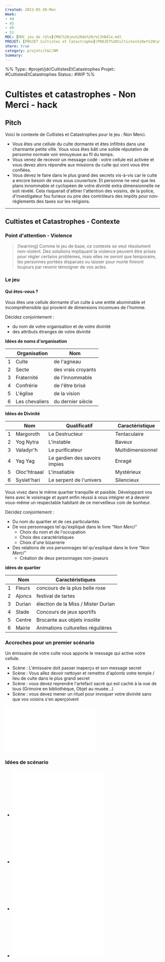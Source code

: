 ```yaml
---
Created: 2022-05-30-Mon
Week: 
- 44
- 45
- 49
- 51
MOC: [MOC jeu de rôle](MOC%20jeu%20de%20r%C3%B4le.md)
PROJET: [PROJET Cultistes et Catastrophe](PROJET%20Cultistes%20et%20Catastrophe.md)
share: true 
category: projets/C&C/NM
Summary: 
---
```


%%
Type:: #projet/jdr/CultistesEtCatastrophes 
Projet:: #CultistesEtCatastrophes 
Status:: #WiP 
%%


# Cultistes et catastrophes - Non Merci - hack

## Pitch

Voici le contexte de Cultistes et Catastrophes pour le jeu : Non Merci.

- Vous êtes une cellule du culte dormante et êtes infiltrés dans une charmante petite ville. Vous vous êtes bâti une solide réputation de personne normale voir ennuyeuse au fil du temps.
- Vous venez de recevoir un message codé : votre cellule est activée et vous devez alors répondre aux missions du culte qui vont vous être confiées.
- Vous devez le faire dans le plus grand des secrets vis-à-vis car le culte a encore besoin de vous sous couverture. Et personne ne veut que les plans innommable et cyclopéen de votre divinité extra dimensionnelle ne soit révélé. Cela risquerait d'attirer l'attention des voisins, de la police, d'investigateur fou furieux ou pire des contrôleurs des impôts pour non-règlements des taxes sur les religions.

***
## Cultistes et Catastrophes - Contexte

### Point d'attention - Violence

> [!warning] Comme le jeu de base, ce contexte se veut résolument non-violent. Des solutions impliquant la violence peuvent être prises pour régler certains problèmes, mais elles ne seront que temporaire, les personnes portées disparues ou laisser pour morte finiront toujours par revenir témoigner de vos actes.

### Le jeu

#### Qui êtes-vous ?

Vous êtes une cellule dormante d'un culte à une entité abominable et incompréhensible qui provient de dimensions inconnues de l'homme.

Décidez conjointement : 
- du nom de votre organisation et de votre divinité
- des attributs étranges de votre divinité 

**Idées de noms d'organisation**

|     | Organisation   | Nom                | 
| --- | -------------- | ------------------ |
| 1   | Culte          | de l'agneau        |
| 2   | Secte          | des vrais croyants |
| 3   | Fraternité     | de l'innommable    |
| 4   | Confrérie      | de l'être brisé    |
| 5   | L'église       | de la vision       |
| 6   | Les chevaliers | du dernier siècle  |

**Idées de Divinité**

|     | Nom          | Qualificatif                  | Caractéristique   |
| --- | ------------ | ----------------------------- | ----------------- |
| 1   | Margoroth    | Le Destructeur                | Tentaculaire      |
| 2   | Yog Nytra    | L'instable                    | Baveux            |
| 3   | Valadyr'h    | Le purificateur               | Multidimensionnel |
| 4   | Yag Yag      | Le gardien des savoirs impies | Enragé            |
| 5   | Oloc'htraaal | L'insatiable                  | Mystérieux        |
| 6   | Syslet'hari  | Le serpent de l'univers       | Silencieux        | 

Vous vivez dans le même quartier tranquille et paisible. Développant vos liens avec le voisinage et ayant enfin réussi à vous intégrer et à devenir vous-même un respectable habitant de ce merveilleux coin de bonheur.

Décidez conjointement :
- Du nom du quartier et de ces particularités
- De vos personnages tel qu'expliqué dans le livre *"Non Merci"*
	- Choix du nom et de l'occupation  
	- Choix des caractéristiques  
	- Choix d'une bizarrerie  
- Des relations de vos personnages tel qu'expliqué dans le livre *"Non Merci"*
	- Création de deux personnages non-joueurs  

**idées de quartier**

|     | Nom    | Caractéristiques                    |
| --- | ------ | ----------------------------------- |
| 1   | Fleurs | concours de la plus belle rose      |
| 2   | Ajoncs | festival de tartes                  |
| 3   | Durian | élection de la Miss / Mister Durian |
| 4   | Stade  | Concours de jeux sportifs           |
| 5   | Centre | Brocante aux objets insolite        |
| 6   | Mairie | Animations culturelles régulières   | 

### Accroches pour un premier scénario

Un émissaire de votre culte vous apporte le message qui active votre cellule. 
- Scène : L'émissaire doit passer inaperçu et son message secret
- Scène : Vous allez devoir nettoyer et remettre d'aplomb votre temple / lieu de culte dans le plus grand secret
- Scène : vous devez reprendre l'artefact sacré qui est caché à la vue de tous (Grimoire en bibliothèque, Objet au musée...)
- Scène : vous devez mener un rituel pour invoquer votre divinité sans que vos voisins s'en aperçoivent

![Incidents Génériques  Garniture](../Incidents%20G%C3%A9n%C3%A9riques%20%20Garniture.md)

### Idées de scénario

- ![A la poursuite des nains de jardin](../A%20la%20poursuite%20des%20nains%20de%20jardin.md)
- ![Cultistes et Catastrophes - L'invocation](../Cultistes%20et%20Catastrophes%20-%20L'invocation.md)
- ![Fête des voisins et sacrifice de minuit](../F%C3%AAte%20des%20voisins%20et%20sacrifice%20de%20minuit.md) 
- ![La soupe aux choux](../La%20soupe%20aux%20choux.md)
